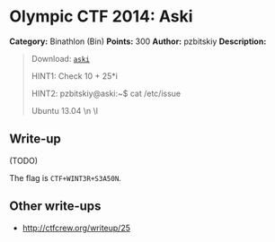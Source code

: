 # Olympic CTF 2014: Aski

**Category:** Binathlon (Bin)
**Points:** 300
**Author:** pzbitskiy
**Description:**

> Download: [`aski`](aski)
>
> HINT1: Check 10 + 25*i
>
> HINT2: pzbitskiy@aski:~$ cat /etc/issue
>
> Ubuntu 13.04 \n \l

## Write-up

(TODO)

The flag is `CTF+WINT3R+S3A50N`.

## Other write-ups

* <http://ctfcrew.org/writeup/25>
